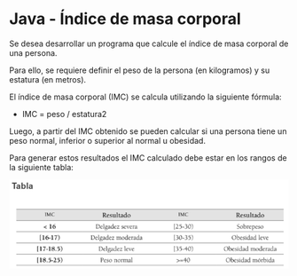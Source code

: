 # Java - Índice de masa corporal

Se desea desarrollar un programa que calcule el índice de masa corporal de una persona. 

Para ello, se requiere definir el peso de la persona (en kilogramos) y su estatura (en metros). 

El índice de masa corporal (IMC) se calcula utilizando la siguiente fórmula:

* IMC = peso / estatura2

Luego, a partir del IMC obtenido se pueden calcular si una persona tiene un peso normal, inferior o superior al normal u obesidad. 

Para generar estos resultados el IMC calculado debe estar en los rangos de la siguiente tabla:

![TablaIMC](src\main\resources\assets\TablaIMC.png "Tabla IMC")
